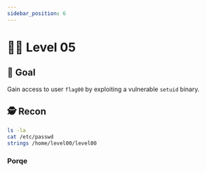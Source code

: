 ```yaml
---
sidebar_position: 6
---
```


# 🧞‍♂️ Level 05

## 🎯 Goal

Gain access to user `flag00` by exploiting a vulnerable `setuid` binary.

## 🕵️ Recon

```bash
ls -la
cat /etc/passwd
strings /home/level00/level00
```

### Porqe 